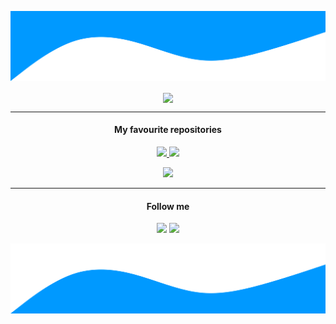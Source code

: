 ![Heading](https://raw.githubusercontent.com/Pethical/Pethical/master/waves.svg)

<p align="center">
  <a href="https://github.com/Pethical">
    <img src="https://github-readme-stats.vercel.app/api?username=Pethical&show_icons=true&hide_border=true" align="center" />
  </a>
</p>
<hr />
<h4 align="center">My favourite repositories</h4>
<p align="center">
  <a href="https://github.com/i-Cell-Mobilsoft-Open-Source/etcdmanager">
    <img src="https://github-readme-stats.vercel.app/api/pin/?username=i-Cell-Mobilsoft-Open-Source&repo=etcdmanager&hide_border=true" />
  </a>
  <a href="https://github.com/MicroCoinHU/MicroCoin-Rider">
      <img src="https://github-readme-stats.vercel.app/api/pin/?username=MicroCoinHU&repo=MicroCoin-Rider&hide_border=true" />
  </a>
</p>
<p align="center">
  <a href="https://github.com/Pethical/EKAER-Dotnet-Client">
    <img src="https://github-readme-stats.vercel.app/api/pin/?username=Pethical&repo=EKAER-Dotnet-Client&hide_border=true" />
  </a>
</p>
<hr />
<h4 align="center">Follow me</h4>
<p align="center">
  <a href="https://github.com/Pethical"><img src="https://img.shields.io/github/followers/pethical?label=follow&style=social"/></a>  
  <img src="https://visitor-badge.glitch.me/badge?page_id=pethical.github"/>
</p>

![Footer](https://raw.githubusercontent.com/Pethical/Pethical/master/waves-flip.svg)

<!--
**Pethical/Pethical** is a ✨ _special_ ✨ repository because its `README.md` (this file) appears on your GitHub profile.

Here are some ideas to get you started:

- 🔭 I’m currently working on ...
- 🌱 I’m currently learning ...
- 👯 I’m looking to collaborate on ...
- 🤔 I’m looking for help with ...
- 💬 Ask me about ...
- 📫 How to reach me: ...
- 😄 Pronouns: ...
- ⚡ Fun fact: ...
-->
